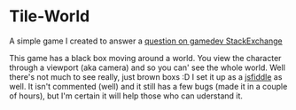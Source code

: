 # Tile-World
A simple game I created to answer a [question on gamedev StackExchange](http://gamedev.stackexchange.com/questions/132064/2d-tile-movement-and-camera)

This game has a black box moving around a world. You view the character through a viewport (aka camera) and so you can' see the whole world. Well there's not much to see really, just brown boxs :D
I set it up as a [jsfiddle](https://jsfiddle.net/kitanga/ykkx999o/) as well.
It isn't commented (well) and it still has a few bugs (made it in a couple of hours), but I'm certain it will help those who can uderstand it.
